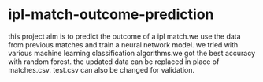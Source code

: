 # ipl-match-outcome-prediction
this project aim is to predict the outcome of a ipl match.we use the data from previous matches and train a neural network model.
we tried with various machine learning classification algorithms.we got the best accuracy with random forest.
the updated data can be replaced in place of matches.csv.
test.csv can also be changed for validation.
